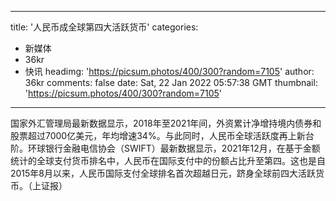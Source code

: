 
---
title: '人民币成全球第四大活跃货币'
categories: 
 - 新媒体
 - 36kr
 - 快讯
headimg: 'https://picsum.photos/400/300?random=7105'
author: 36kr
comments: false
date: Sat, 22 Jan 2022 05:57:38 GMT
thumbnail: 'https://picsum.photos/400/300?random=7105'
---

<div>   
国家外汇管理局最新数据显示，2018年至2021年间，外资累计净增持境内债券和股票超过7000亿美元，年均增速34%。与此同时，人民币全球活跃度再上新台阶。环球银行金融电信协会（SWIFT）最新数据显示，2021年12月，在基于金额统计的全球支付货币排名中，人民币在国际支付中的份额占比升至第四。这也是自2015年8月以来，人民币国际支付全球排名首次超越日元，跻身全球前四大活跃货币。（上证报）  
</div>
            